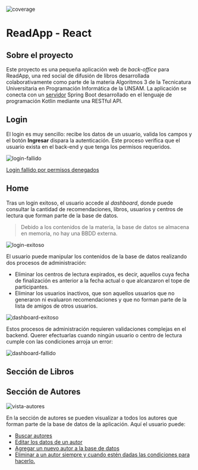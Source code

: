 ![coverage](./badges/coverage/coverage.svg)

# ReadApp - React

## Sobre el proyecto
Este proyecto es una pequeña aplicación web de _back-office_ para ReadApp, una red social de difusión de libros desarrollada colaborativamente como parte de la materia Algoritmos 3 de la Tecnicatura Universitaria en Programación Informática de la UNSAM. La aplicación se conecta con un [servidor](https://github.com/franncoronel/readapp-backend) Spring Boot desarrollado en el lenguaje de programación Kotlin mediante una RESTful API.
## Login
El login es muy sencillo: recibe los datos de un usuario, valida los campos y el botón **Ingresar** dispara la autenticación. Este proceso verifica que el usuario exista en el back-end y que tenga los permisos requeridos.

![login-fallido](videos/login-fallido.gif)

[Login fallido por permisos denegados](videos/login-fallido-permisos.gif)
## Home
Tras un login exitoso, el usuario accede al _dashboard_, donde puede consultar la cantidad de recomendaciones, libros, usuarios y centros de lectura que forman parte de la base de datos.
> Debido a los contenidos de la materia, la base de datos se almacena en memoria, no hay una BBDD externa.

![login-exitoso](videos/login-exitoso.gif)

El usuario puede manipular los contenidos de la base de datos realizando dos procesos de administración:
- Eliminar los centros de lectura expirados, es decir, aquellos cuya fecha de finalización es anterior a la fecha actual o que alcanzaron el tope de participantes.
- Eliminar los usuarios inactivos, que son aquellos usuarios que no generaron ni evaluaron recomendaciones y que no forman parte de la lista de amigos de otros usuarios.

![dashboard-exitoso](videos/dashboard-exitoso.gif)

Estos procesos de administración requieren validaciones complejas en el backend. Querer efectuarlas cuando ningún usuario o centro de lectura cumple con las condiciones arroja un error:

![dashboard-fallido](videos/dashboard-fallido.gif)
## Sección de Libros
## Sección de Autores
![vista-autores](videos/vista-autores.png)

En la sección de autores se pueden visualizar a todos los autores que forman parte de la base de datos de la aplicación. Aquí el usuario puede:
- [Buscar autores](videos/buscar-autores.gif)
- [Editar los datos de un autor](videos/editar-autor-exito.gif)
- [Agregar un nuevo autor a la base de datos](videos/crear-autor-exitoso.gif)
- [Eliminar a un autor siempre y cuando estén dadas las condiciones para hacerlo.](videos/borrar-autores-exito-y-falla.gif)
